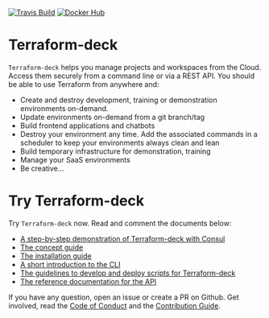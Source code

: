 <p align="left">
  <a href="https://travis-ci.org/gregoryguillou/terraform-deck"><img src="https://api.travis-ci.org/gregoryguillou/terraform-deck.svg?branch=master" alt="Travis Build"></img></a>
  <a href="https://hub.docker.com/r/gregoryguillou/terraform-deck"><img src="https://img.shields.io/docker/automated/gregoryguillou/terraform-deck.svg" alt="Docker Hub"></a>
</p>

# Terraform-deck

`Terraform-deck` helps you manage projects and workspaces from the Cloud.
Access them securely from a command line or via a REST API. You should be
able to use Terraform from anywhere and:

- Create and destroy development, training or demonstration environments 
  on-demand.
- Update environments on-demand from a git branch/tag
- Build frontend applications and chatbots
- Destroy your environment any time. Add the associated commands in a scheduler
  to keep your environments always clean and lean
- Build temporary infrastructure for demonstration, training
- Manage your SaaS environments
- Be creative...

# Try Terraform-deck

Try `Terraform-deck` now. Read and comment the documents below:

- [A step-by-step demonstration of Terraform-deck with Consul](https://github.com/gregoryguillou/terraform-deck/blob/master/docs/TUTORIAL.md)
- [The concept guide](https://github.com/gregoryguillou/terraform-deck/blob/master/docs/CONCEPT.md)
- [The installation guide](https://github.com/gregoryguillou/terraform-deck/blob/master/docs/INSTALLATION.md)
- [A short introduction to the CLI](https://github.com/gregoryguillou/terraform-deck/blob/master/docs/CLI.md)
- [The guidelines to develop and deploy scripts for Terraform-deck](https://github.com/gregoryguillou/terraform-deck/blob/master/docs/GUIDELINES.md)
- [The reference documentation for the API](https://github.com/gregoryguillou/terraform-deck/blob/master/docs/REFERENCE.adoc)

If you have any question, open an issue or create a PR on Github. Get involved,
read the [Code of Conduct](https://github.com/gregoryguillou/terraform-deck/blob/master/docs/CODE_OF_CONDUCT.md) and the
[Contribution Guide](https://github.com/gregoryguillou/terraform-deck/blob/master/docs/CONTRIBUTING.md).
